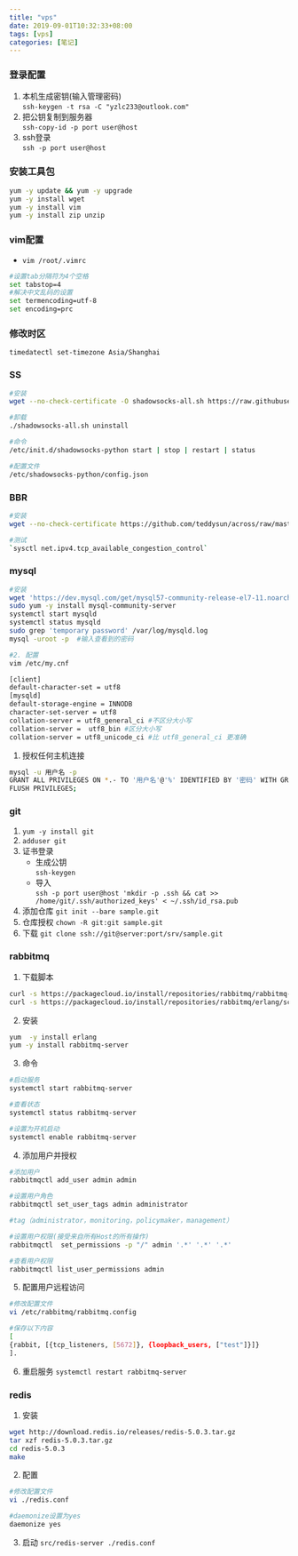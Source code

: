 ```yaml
---
title: "vps"
date: 2019-09-01T10:32:33+08:00
tags: [vps]
categories: [笔记]
---
```


### 登录配置
1. 本机生成密钥(输入管理密码)  
`ssh-keygen -t rsa -C "yzlc233@outlook.com"`
2. 把公钥复制到服务器  
`ssh-copy-id -p port user@host`
3. ssh登录  
`ssh -p port user@host`

### 安装工具包
```bash
yum -y update && yum -y upgrade
yum -y install wget
yum -y install vim
yum -y install zip unzip
```

### vim配置
- `vim /root/.vimrc`
```bash
#设置tab分隔符为4个空格
set tabstop=4
#解决中文乱码的设置
set termencoding=utf-8
set encoding=prc
```

### 修改时区
`timedatectl set-timezone Asia/Shanghai`

### SS
```bash
#安装
wget --no-check-certificate -O shadowsocks-all.sh https://raw.githubusercontent.com/teddysun/shadowsocks_install/master/shadowsocks-all.sh && chmod +x shadowsocks-all.sh && ./shadowsocks-all.sh 2>&1 | tee shadowsocks-all.log

#卸载
./shadowsocks-all.sh uninstall

#命令  
/etc/init.d/shadowsocks-python start | stop | restart | status

#配置文件
/etc/shadowsocks-python/config.json
```

### BBR
```bash
#安装
wget --no-check-certificate https://github.com/teddysun/across/raw/master/bbr.sh && chmod +x bbr.sh && ./bbr.sh

#测试
`sysctl net.ipv4.tcp_available_congestion_control`
```

### mysql
```bash
#安装
wget 'https://dev.mysql.com/get/mysql57-community-release-el7-11.noarch.rpm'
sudo yum -y install mysql-community-server
systemctl start mysqld
systemctl status mysqld
sudo grep 'temporary password' /var/log/mysqld.log
mysql -uroot -p  #输入查看到的密码

#2. 配置
vim /etc/my.cnf

[client]
default-character-set = utf8
[mysqld]
default-storage-engine = INNODB
character-set-server = utf8
collation-server = utf8_general_ci #不区分大小写
collation-server =  utf8_bin #区分大小写
collation-server = utf8_unicode_ci #比 utf8_general_ci 更准确
```
1. 授权任何主机连接
```bash
mysql -u 用户名 -p
GRANT ALL PRIVILEGES ON *.- TO '用户名'@'%' IDENTIFIED BY '密码' WITH GRANT OPTION;
FLUSH PRIVILEGES;
```

### git
1. `yum -y install git`
2. `adduser git`
3. 证书登录  
    - 生成公钥  
    `ssh-keygen`
    - 导入  
    `ssh -p port user@host 'mkdir -p .ssh && cat >> /home/git/.ssh/authorized_keys' < ~/.ssh/id_rsa.pub`
4. 添加仓库
`git init --bare sample.git`
5. 仓库授权
`chown -R git:git sample.git`
6. 下载
`git clone ssh://git@server:port/srv/sample.git`

### rabbitmq
1. 下载脚本
```bash
curl -s https://packagecloud.io/install/repositories/rabbitmq/rabbitmq-server/script.rpm.sh | sudo bash
curl -s https://packagecloud.io/install/repositories/rabbitmq/erlang/script.rpm.sh | sudo bash
```
2. 安装
```bash
yum  -y install erlang
yum -y install rabbitmq-server
```
3. 命令
```bash
#启动服务
systemctl start rabbitmq-server

#查看状态
systemctl status rabbitmq-server

#设置为开机启动
systemctl enable rabbitmq-server
```
4. 添加用户并授权
```bash
#添加用户
rabbitmqctl add_user admin admin

#设置用户角色
rabbitmqctl set_user_tags admin administrator

#tag（administrator，monitoring，policymaker，management）

#设置用户权限(接受来自所有Host的所有操作)
rabbitmqctl  set_permissions -p "/" admin '.*' '.*' '.*'  

#查看用户权限
rabbitmqctl list_user_permissions admin
```
5. 配置用户远程访问
```bash
#修改配置文件
vi /etc/rabbitmq/rabbitmq.config 

#保存以下内容
[
{rabbit, [{tcp_listeners, [5672]}, {loopback_users, ["test"]}]}
].
```
 6. 重启服务
`systemctl restart rabbitmq-server`

### redis
1. 安装
```bash
wget http://download.redis.io/releases/redis-5.0.3.tar.gz
tar xzf redis-5.0.3.tar.gz
cd redis-5.0.3
make
```
2. 配置
```bash
#修改配置文件
vi ./redis.conf

#daemonize设置为yes
daemonize yes
```
3. 启动
`src/redis-server ./redis.conf`